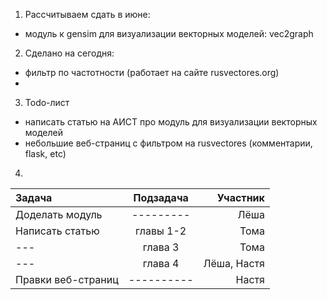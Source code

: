 1. Рассчитываем сдать в июне:
- модуль к gensim для визуализации векторных моделей: vec2graph

2. Сделано на сегодня:
- фильтр по частотности (работает на сайте rusvectores.org)
-
3. Todo-лист 
- написать статью на АИСТ про модуль для визуализации векторных моделей
- небольшие веб-страниц с фильтром на rusvectores (комментарии, flask, etc)

4.
| Задача            | Подзадача       | Участник      |
|:----------------- |:---------------:| -------------:|
| Доделать модуль   | ---------       |  Лёша         |
| Написать статью   | главы 1-2       |  Тома         |
| ---               | глава 3         |  Тома         |
| ---               | глава 4         |  Лёша, Настя  |
| Правки веб-страниц| ----------      | Настя         |
